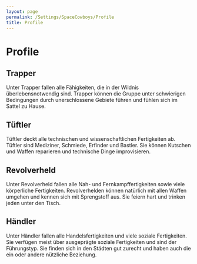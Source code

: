 ```yaml
---
layout: page
permalink: /Settings/SpaceCowboys/Profile
title: Profile
---
```


# Profile

## Trapper

Unter Trapper fallen alle Fähigkeiten, die in der Wildnis überlebensnotwendig sind. Trapper können die Gruppe unter schwierigen Bedingungen durch unerschlossene Gebiete führen und fühlen sich im Sattel zu Hause.

## Tüftler

Tüftler deckt alle technischen und wissenschaftlichen Fertigkeiten ab. Tüftler sind Mediziner, Schmiede, Erfinder und Bastler. Sie können Kutschen und Waffen reparieren und technische Dinge improvisieren.

## Revolverheld

Unter Revolverheld fallen alle Nah- und Fernkampffertigkeiten sowie viele körperliche Fertigkeiten. Revolverhelden können natürlich mit allen Waffen umgehen und kennen sich mit Sprengstoff aus. Sie feiern hart und trinken jeden unter den Tisch.

## Händler

Unter Händler fallen alle Handelsfertigkeiten und viele soziale Fertigkeiten. Sie verfügen meist über ausgeprägte soziale Fertigkeiten und sind der Führungstyp. Sie finden sich in den Städten gut zurecht und haben auch die ein oder andere nützliche Beziehung.
